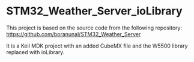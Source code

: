 # STM32_Weather_Server_ioLibrary

This project is based on the source code from the following repository:
https://github.com/boranunal/STM32_Weather_Server

It is a Keil MDK project with an added CubeMX file and the W5500 library replaced with ioLibrary.

